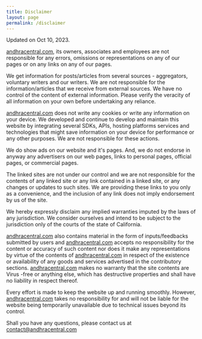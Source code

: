 ```yaml
---
title: Disclaimer
layout: page
permalink: /disclaimer
---
```


<smallnote>Updated on Oct 10, 2023.</smallnote>

[andhracentral.com](https://andhracentral.com), its owners, associates and employees are not responsible for any errors, omissions or representations on any of our pages or on any links on any of our pages.

We get information for posts/articles from several sources - aggregators, voluntary writers and our writers. We are not responsible for the information/articles that we receive from external sources. We have no control of the content of external information. Please verify the veracity of all information on your own before undertaking any reliance.

[andhracentral.com](https://andhracentral.com) does not write any cookies or write any information on your device. We developed and continue to develop and maintain this website by integrating several SDKs, APIs, hosting platforms services and technologies that might save information on your device for performance or any other purposes. We are not responsible for these actions. 

We do show ads on our website and it's pages. And, we do not endorse in anyway any advertisers on our web pages, links to personal pages, official pages, or commercial pages.

The linked sites are not under our control and we are not responsible for the contents of any linked site or any link contained in a linked site, or any changes or updates to such sites. We are providing these links to you only as a convenience, and the inclusion of any link does not imply endorsement by us of the site.

We hereby expressly disclaim any implied warranties imputed by the laws of any jurisdiction. We consider ourselves and intend to be subject to the jurisdiction only of the courts of the state of California.

[andhracentral.com](https://andhracentral.com) also contains material in the form of inputs/feedbacks submitted by users and [andhracentral.com](https://andhracentral.com) accepts no responsibility for the content or accuracy of such content nor does it make any representations by virtue of the contents of [andhracentral.com](https://andhracentral.com) in respect of the existence or availability of any goods and services advertised in the contributory sections. [andhracentral.com](https://andhracentral.com) makes no warranty that the site contents are Virus -free or anything else, which has destructive properties and shall have no liability in respect thereof.

Every effort is made to keep the website up and running smoothly. However, [andhracentral.com](https://andhracentral.com) takes no responsibility for and will not be liable for the website being temporarily unavailable due to technical issues beyond its control.

Shall you have any questions, please contact us at [contact@andhracentral.com](mailto:contact@andhracentral.com)